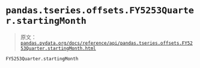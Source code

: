 # `pandas.tseries.offsets.FY5253Quarter.startingMonth`

> 原文：[`pandas.pydata.org/docs/reference/api/pandas.tseries.offsets.FY5253Quarter.startingMonth.html`](https://pandas.pydata.org/docs/reference/api/pandas.tseries.offsets.FY5253Quarter.startingMonth.html)

```py
FY5253Quarter.startingMonth
```
